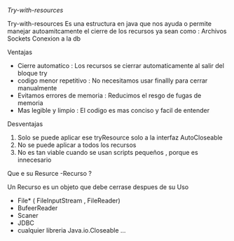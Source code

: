 *Try-with-resources*

Try-with-resources Es una estructura en java que nos ayuda o permite manejar autoamitcamente
el cierre de los recursos ya sean como :
Archivos
Sockets
Conexion a la db  

Ventajas

* Cierre automatico : Los recursos se cierrar automaticamente al salir del bloque try
* codigo menor repetitivo :  No necesitamos usar finallly para cerrar manualmente 
* Evitamos errores de memoria :   Reducimos el resgo de fugas de memoria
* Mas legible y limpio :  El codigo es mas conciso y facil de entender


Desventajas

1) Solo se puede aplicar ese tryResource solo a la interfaz   AutoCloseable
2) No se puede aplicar a todos los recursos 
3) No es tan viable cuando se usan scripts pequeños , porque es innecesario

Que e su Resurce -Recurso ?

Un Recurso es un objeto que debe cerrase despues de su Uso
* File* ( FileInputStream , FileReader)
* BufeerReader
* Scaner
*  JDBC
* cualquier libreria  Java.io.Closeable ...





